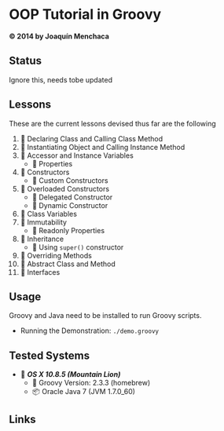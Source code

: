 # OOP Tutorial in Groovy
**© 2014 by Joaquín Menchaca**

## Status

Ignore this, needs tobe updated

## Lessons

These are the current lessons devised thus far are the following

 1. :green_book: Declaring Class and Calling Class Method
 2. :green_book: Instantiating Object and Calling Instance Method
 3. :green_book: Accessor and Instance Variables
    * :page_facing_up: Properties
 4. :green_book: Constructors
    * :page_facing_up: Custom Constructors
 5. :green_book: Overloaded Constructors
    * :page_facing_up: Delegated Constructor
    * :page_facing_up: Dynamic Constructor
 6. :green_book: Class Variables
 7. :green_book: Immutability
     * :page_facing_up: Readonly Properties
 8. :green_book: Inheritance
    * :page_facing_up: Using `super()` constructor
 9. :green_book: Overriding Methods
10. :green_book: Abstract Class and Method
11. :green_book: Interfaces


## Usage

Groovy and Java need to be installed to run Groovy scripts.

* Running the Demonstration: `./demo.groovy`

## Tested Systems

* :dvd: *__OS X 10.8.5 (Mountain Lion)__*
  * :beer: Groovy Version: 2.3.3 (homebrew)
  * :package: Oracle Java 7 (JVM 1.7.0_60)

## Links
